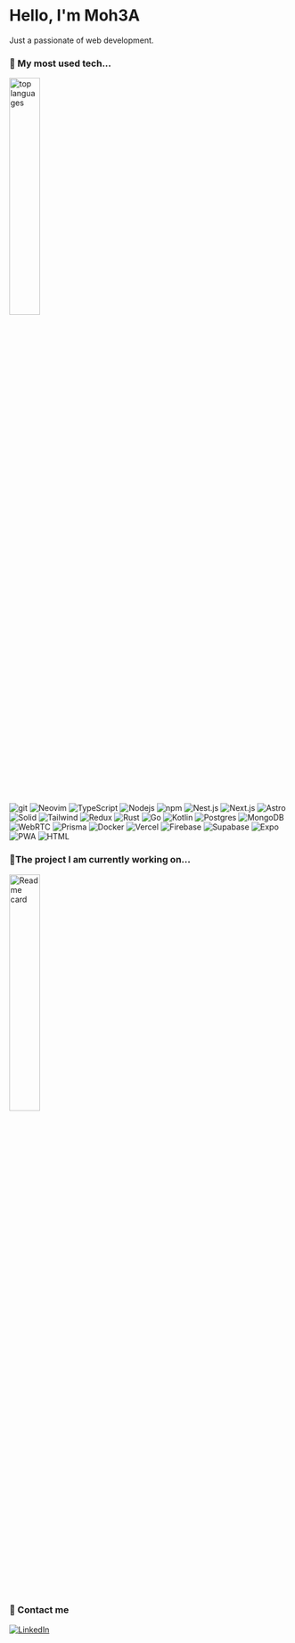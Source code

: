 <h1>Hello, I'm Moh3A</h1>

<p>Just a passionate of web development.</p>

<div>
  <h3>🔌 My most used tech...</h3>
  
  <a>
    <img width="33%" alt="top languages" src="https://github-readme-stats.vercel.app/api/top-langs/?username=moh3a&theme=transparent&size_weight=0.5&count_weight=0.5&langs_count=8&layout=compact" />
  </a>

  <p>
    <img alt="git" src="https://img.shields.io/badge/-Git-F05032?style=flat-square&logo=git&logoColor=white" />
    <img alt="Neovim" src="https://img.shields.io/badge/-Neovim-57A143?style=flat-square&logo=Neovim&logoColor=white" />
    <img alt="TypeScript" src="https://img.shields.io/badge/-TypeScript-007ACC?style=flat-square&logo=typescript&logoColor=white" />
    <img alt="Nodejs" src="https://img.shields.io/badge/-Nodejs-43853d?style=flat-square&logo=Node.js&logoColor=white" />
    <img alt="npm" src="https://img.shields.io/badge/-NPM-CB3837?style=flat-square&logo=npm&logoColor=white" />
    <img alt="Nest.js" src="https://img.shields.io/badge/-Nest.js-E0234E?style=flat-square&logo=nestjs&logoColor=white" />
    <img alt="Next.js" src="https://img.shields.io/badge/-Next.js-000000?style=flat-square&logo=Next.js&logoColor=white" />
    <img alt="Astro" src="https://img.shields.io/badge/-Astro-FF5D01?style=flat-square&logo=Astro&logoColor=white" />
    <img alt="Solid" src="https://img.shields.io/badge/-Solid-2C4F7C?style=flat-square&logo=Solid&logoColor=white" />
    <img alt="Tailwind" src="https://img.shields.io/badge/-Tailwind-06B6D4?style=flat-square&logo=Tailwind CSS&logoColor=white" />
    <img alt="Redux" src="https://img.shields.io/badge/-Redux-764ABC?style=flat-square&logo=redux&logoColor=white" />
    <img alt="Rust" src="https://img.shields.io/badge/-Rust-000000?style=flat-square&logo=rust&logoColor=white" />
    <img alt="Go" src="https://img.shields.io/badge/-Go-00ADD8?style=flat-square&logo=go&logoColor=white" />
    <img alt="Kotlin" src="https://img.shields.io/badge/-Kotlin-7F52FF?style=flat-square&logo=Kotlin&logoColor=white" />
    <img alt="Postgres" src="https://img.shields.io/badge/-PostgreSQL-4169E1?style=flat-square&logo=PostgreSQL&logoColor=white" />
    <img alt="MongoDB" src="https://img.shields.io/badge/-MongoDB-13aa52?style=flat-square&logo=mongodb&logoColor=white" />
    <img alt="WebRTC" src="https://img.shields.io/badge/-WebRTC-333333?style=flat-square&logo=WebRTC&logoColor=white" />
    <img alt="Prisma" src="https://img.shields.io/badge/-Prisma-2D3748?style=flat-square&logo=Prisma&logoColor=white" />
    <img alt="Docker" src="https://img.shields.io/badge/-Docker-2496ED?style=flat-square&logo=Docker&logoColor=white" />
    <img alt="Vercel" src="https://img.shields.io/badge/-Vercel-000000?style=flat-square&logo=Vercel&logoColor=white" />
    <img alt="Firebase" src="https://img.shields.io/badge/-Firebase-FFCA28?style=flat-square&logo=Firebase&logoColor=white" />
    <img alt="Supabase" src="https://img.shields.io/badge/-Supabase-3FCF8E?style=flat-square&logo=Supabase&logoColor=white" />
    <img alt="Expo" src="https://img.shields.io/badge/-Expo-000020?style=flat-square&logo=Expo&logoColor=white" />
    <img alt="PWA" src="https://img.shields.io/badge/-PWA-5A0FC8?style=flat-square&logo=PWA&logoColor=white" />
    <img alt="HTML" src="https://img.shields.io/badge/-HTML5-E34F26?style=flat-square&logo=html5&logoColor=white" />
  </p>
  
</div>

<!-- <h3>📈 My Github stats:</h3> -->
<!-- ![Moh3a's GitHub stats](https://github-readme-stats.vercel.app/api?username=moh3a&show_icons=true&theme=tokyonight) -->

<div>
  <h3>🔨The project I am currently working on...</h3>

  <a href="https://github.com/moh3a">
    <img width="33%" align="center" alt="Readme card" src="https://github-readme-stats.vercel.app/api/pin/?username=moh3a&repo=reglini&theme=transparent" />
  </a>
</div>

<div>
  <h3>💬 Contact me</h3>

  <a href="https://www.linkedin.com/in/mohamed-a%C3%AFt-abdelmalek-6907a8139/" target="_blank">
    <img alt="LinkedIn" src="https://img.shields.io/badge/linkedin-%230077B5.svg?&style=for-the-badge&logo=linkedin&logoColor=white" />
  </a>
</div>
